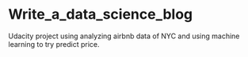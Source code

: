 # Write_a_data_science_blog
Udacity project using analyzing airbnb data of NYC and using machine learning to try predict price.
